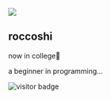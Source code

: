 ![](https://youpai.roccoshi.top/img/20200804214216.png)

## roccoshi

now in college📖

a beginner in programming...

![visitor badge](https://visitor-badge.laobi.icu/badge?page_id=keyword&title=welcome)



